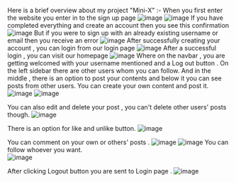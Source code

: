 Here is a brief overview about my project "Mini-X" :-
When you first enter the website you enter in to the sign up page 
![image](https://github.com/user-attachments/assets/333a31a9-f05d-49a0-81d6-67f702421ea5)
![image](https://github.com/user-attachments/assets/7515fcd9-7a8b-4ce5-a35d-0de664f534d6)
If you have completed everything and create an account then you see this confirmation 
![image](https://github.com/user-attachments/assets/1535df6d-a459-4901-a372-4ef1a8c362b2)
But if you were to sign up with an already existing username or email then you receive an error
![image](https://github.com/user-attachments/assets/581b799a-21a6-4725-82a0-addd96125bc3)
After successfully creating your account , you can login from our login page
![image](https://github.com/user-attachments/assets/ff910284-d68d-4c51-9965-5cc3b4d36da7)
After a successful login , you can visit our homepage 
![image](https://github.com/user-attachments/assets/0454f1ce-fbad-4553-b9bd-166bc4ff7528)
Where on the navbar , you are getting welcomed with your username mentioned and a Log out button . On the left sidebar there are other users whom you can follow. And in the middle , there is an option to post your contents and below it you can see posts from other users.
You can create your own content and post it.
![image](https://github.com/user-attachments/assets/aa9cfc1b-9b3a-4d85-92fc-03b56a7dbbad)
![image](https://github.com/user-attachments/assets/bca5a6a7-33c9-4124-bf57-e3909aa9260b)

You can also edit and delete your post , you can't delete other users' posts though.
![image](https://github.com/user-attachments/assets/fddfd150-92d7-4799-a78e-9292af2cda6e)

There is an option for like and unlike button.
![image](https://github.com/user-attachments/assets/756aaa3b-df4e-4895-881f-920cc8ff65ef)

You can comment on your own or others' posts .
![image](https://github.com/user-attachments/assets/e83fdcb8-1366-41ba-a19b-6299e7e80192)
![image](https://github.com/user-attachments/assets/326d8b37-9189-4134-a9ea-0f1f4f24aeb8)
You can follow whoever you want.
<br>
![image](https://github.com/user-attachments/assets/4ebdb55d-938e-4103-bb0b-55f16e13ac88)

After clicking Logout button you are sent to Login page .
![image](https://github.com/user-attachments/assets/296e847d-b2e0-4cbf-848e-76fb57b81b76)
